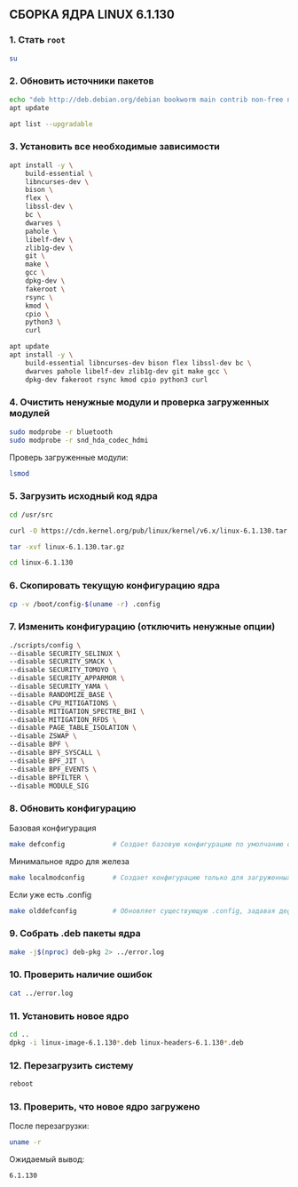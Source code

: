 ## **СБОРКА ЯДРА LINUX 6.1.130**

### 1. Стать `root`

```bash
su
```

### 2. Обновить источники пакетов

```bash
echo "deb http://deb.debian.org/debian bookworm main contrib non-free non-free-firmware" > /etc/apt/sources.list
apt update
```

```bash
apt list --upgradable
```

### 3. Установить все необходимые зависимости

```bash
apt install -y \
    build-essential \
    libncurses-dev \
    bison \
    flex \
    libssl-dev \
    bc \
    dwarves \
    pahole \
    libelf-dev \
    zlib1g-dev \
    git \
    make \
    gcc \
    dpkg-dev \
    fakeroot \
    rsync \
    kmod \
    cpio \
    python3 \
    curl
```

```bash
apt update
apt install -y \
    build-essential libncurses-dev bison flex libssl-dev bc \
    dwarves pahole libelf-dev zlib1g-dev git make gcc \
    dpkg-dev fakeroot rsync kmod cpio python3 curl
```


### 4. Очистить ненужные модули и проверка загруженных модулей

```bash
sudo modprobe -r bluetooth
sudo modprobe -r snd_hda_codec_hdmi
```

Проверь загруженные модули:

```bash
lsmod
```

### 5. Загрузить исходный код ядра

```bash
cd /usr/src
```

```bash
curl -O https://cdn.kernel.org/pub/linux/kernel/v6.x/linux-6.1.130.tar.gz
```

```bash
tar -xvf linux-6.1.130.tar.gz
```

```bash
cd linux-6.1.130
```

### 6. Скопировать текущую конфигурацию ядра

```bash
cp -v /boot/config-$(uname -r) .config
```

### 7. Изменить конфигурацию (отключить ненужные опции)

```bash
./scripts/config \
--disable SECURITY_SELINUX \
--disable SECURITY_SMACK \
--disable SECURITY_TOMOYO \
--disable SECURITY_APPARMOR \
--disable SECURITY_YAMA \
--disable RANDOMIZE_BASE \
--disable CPU_MITIGATIONS \
--disable MITIGATION_SPECTRE_BHI \
--disable MITIGATION_RFDS \
--disable PAGE_TABLE_ISOLATION \
--disable ZSWAP \
--disable BPF \
--disable BPF_SYSCALL \
--disable BPF_JIT \
--disable BPF_EVENTS \
--disable BPFILTER \
--disable MODULE_SIG
```

### 8. Обновить конфигурацию

Базовая конфигурация

```bash
make defconfig            # Создает базовую конфигурацию по умолчанию от разработчиков ядра.
```

Минимальное ядро для железа

```bash
make localmodconfig       # Создает конфигурацию только для загруженных модулей текущей системы (минималистичная)
```

Если уже есть .config

```bash
make olddefconfig         # Обновляет существующую .config, задавая дефолтные значения для новых параметров.
```

### 9. Собрать .deb пакеты ядра

```bash
make -j$(nproc) deb-pkg 2> ../error.log
```

### 10. Проверить наличие ошибок

```bash
cat ../error.log
```

### 11. Установить новое ядро

```bash
cd ..
dpkg -i linux-image-6.1.130*.deb linux-headers-6.1.130*.deb
```

 ### 12. Перезагрузить систему

```bash
reboot
```

### 13. Проверить, что новое ядро загружено

После перезагрузки:

```bash
uname -r
```

Ожидаемый вывод:

```
6.1.130
```
